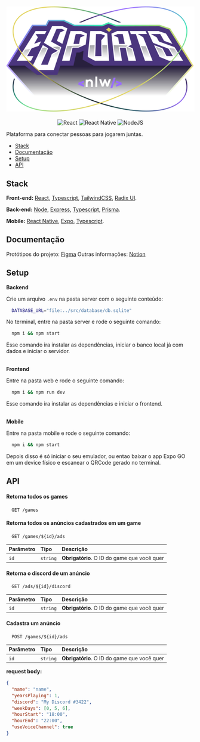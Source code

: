 <h4 align="center">
  <img src="./web/src/assets/logo-nlw-esports.svg" alt="NLW eSports"/>
</h4>
<p align="center">
  <img alt="React" src="https://img.shields.io/badge/react-%2320232a.svg?style=for-the-badge&logo=react&logoColor=%2361DAFB" />

  <img alt="React Native" src="https://img.shields.io/badge/react_native-%23563D7C.svg?style=for-the-badge&logo=react&logoColor=white" />

  <img alt="NodeJS" src="https://img.shields.io/badge/node.js-03684f?style=for-the-badge&logo=node.js&logoColor=white" />
</p>

Plataforma para conectar pessoas para jogarem juntas.

- [Stack](#stack)
- [Documentação](#documentação)
- [Setup](#setup)
- [API](#api)
## Stack

**Front-end:** [React](https://reactjs.org/), [Typescript](https://www.typescriptlang.org), [TailwindCSS](https://tailwindcss.com/), [Radix UI](https://www.radix-ui.com/).

**Back-end:** [Node](https://nodejs.org/en/), [Express](https://expressjs.com/), [Typescript](https://www.typescriptlang.org), [Prisma](https://www.prisma.io/).

**Mobile:** [React Native](https://reactnative.dev/), [Expo](https://expo.dev/), [Typescript](https://www.typescriptlang.org).

## Documentação
Protótipos do projeto: [Figma](https://www.figma.com/community/file/1150897317533332617)
Outras informações: [Notion](https://efficient-sloth-d85.notion.site/Ignite-18c1174738e54f1d8e742f794e210cd2)

## Setup

<b>Backend</b>

Crie um arquivo ``.env`` na pasta server com o seguinte conteúdo:

```bash
  DATABASE_URL="file:../src/database/db.sqlite"
```

No terminal, entre na pasta server e rode o seguinte comando:

```bash
  npm i && npm start
```
Esse comando ira instalar as dependências, iniciar o banco local já com dados e iniciar o servidor.

<br>
<b>Frontend</b>

Entre na pasta web e rode o seguinte comando:

```bash
  npm i && npm run dev
```

Esse comando ira instalar as dependências e iniciar o frontend.

<br>
<b>Mobile</b>

Entre na pasta mobile e rode o seguinte comando:

```bash
  npm i && npm start
```

Depois disso é só iniciar o seu emulador, ou entao baixar o app Expo GO em um device físico e escanear o QRCode gerado no terminal.

## API

#### Retorna todos os games

```http
  GET /games
```
#### Retorna todos os anúncios cadastrados em um game

```http
  GET /games/${id}/ads
```

| Parâmetro   | Tipo       | Descrição                                   |
| :---------- | :--------- | :------------------------------------------ |
| `id`      | `string` | **Obrigatório**. O ID do game que você quer |

#### Retorna o discord de um anúncio

```http
  GET /ads/${id}/discord
```

| Parâmetro   | Tipo       | Descrição                                   |
| :---------- | :--------- | :------------------------------------------ |
| `id`      | `string` | **Obrigatório**. O ID do game que você quer |

#### Cadastra um anúncio

```http
  POST /games/${id}/ads
```
| Parâmetro   | Tipo       | Descrição                                   |
| :---------- | :--------- | :------------------------------------------ |
| `id`      | `string` | **Obrigatório**. O ID do game que você quer |
**request body:**
```JSON
{
  "name": "name",
  "yearsPlaying": 1,
  "discord": "My Discord #3422",
  "weekDays": [0, 5, 6],
  "hourStart": "18:00",
  "hourEnd": "22:00",
  "useVoiceChannel": true
}
```